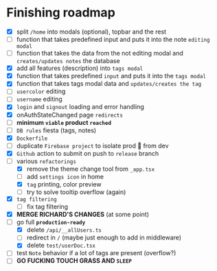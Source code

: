 # Finishing roadmap

- [x] split `/home` into modals (optional), topbar and the rest
- [ ] function that takes predefined input and puts it into the note `editing modal`
- [ ] function that takes the data from the not editing modal and `creates/updates notes` the database
- [x] add all features (description) into `tags modal`
- [x] function that takes predefined `input` and puts it into the `tags modal`
- [x] function that takes tags modal data and `updates/creates the tag`
- [ ] `usercolor` editing
- [ ] `username` editing
- [x] `login` and `signout` loading and error handling
- [x] onAuthStateChanged page `redirects`
- [ ] **minimum `viable` product `reached`**
- [ ] `DB rules` fiesta (tags, notes)
- [x] `Dockerfile`
- [ ] duplicate `Firebase project` to isolate prod 🚀 from dev
- [x] `Github` action to submit on push to `release` branch
- [ ] various `refactorings`
  - [x] remove the theme change tool from `_app.tsx`
  - [ ] add `settings icon` in home
  - [x] `tag` printing, color preview
  - [ ] try to solve tooltip overflow (again)
- [x] `tag filtering`
  - [ ] fix tag filtering
- [x] **MERGE RICHARD'S CHANGES** (at some point)
- [ ] go full **`production-ready`**
  - [x] delete `/api/__allUsers.ts`
  - [ ] redirect in `/` (maybe just enough to add in middleware)
  - [x] delete `test/userDoc.tsx`
- [ ] test `Note` behavior if a lot of tags are present (overflow?)
- [ ] **GO FUCKING TOUCH GRASS AND `SLEEP`**
